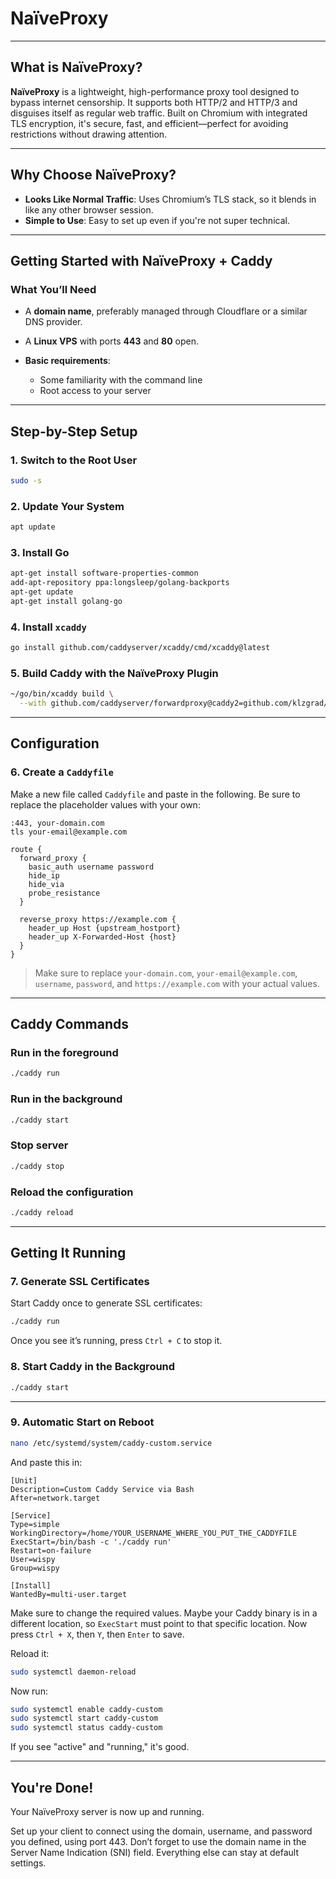 # NaïveProxy

---

## What is NaïveProxy?

**NaïveProxy** is a lightweight, high-performance proxy tool designed to bypass internet censorship. It supports both HTTP/2 and HTTP/3 and disguises itself as regular web traffic. Built on Chromium with integrated TLS encryption, it's secure, fast, and efficient—perfect for avoiding restrictions without drawing attention.

---

## Why Choose NaïveProxy?

* **Looks Like Normal Traffic**: Uses Chromium’s TLS stack, so it blends in like any other browser session.
* **Simple to Use**: Easy to set up even if you're not super technical.

---

## Getting Started with NaïveProxy + Caddy

### What You’ll Need

* A **domain name**, preferably managed through Cloudflare or a similar DNS provider.
* A **Linux VPS** with ports **443** and **80** open.
* **Basic requirements**:

  * Some familiarity with the command line
  * Root access to your server

---

## Step-by-Step Setup

### 1. Switch to the Root User

```bash
sudo -s
```

### 2. Update Your System

```bash
apt update
```

### 3. Install Go

```bash
apt-get install software-properties-common
add-apt-repository ppa:longsleep/golang-backports
apt-get update
apt-get install golang-go
```

### 4. Install `xcaddy`

```bash
go install github.com/caddyserver/xcaddy/cmd/xcaddy@latest
```

### 5. Build Caddy with the NaïveProxy Plugin

```bash
~/go/bin/xcaddy build \
  --with github.com/caddyserver/forwardproxy@caddy2=github.com/klzgrad/forwardproxy@naive
```

---

## Configuration

### 6. Create a `Caddyfile`

Make a new file called `Caddyfile` and paste in the following. Be sure to replace the placeholder values with your own:

```caddyfile
:443, your-domain.com
tls your-email@example.com

route {
  forward_proxy {
    basic_auth username password
    hide_ip
    hide_via
    probe_resistance
  }

  reverse_proxy https://example.com {
    header_up Host {upstream_hostport}
    header_up X-Forwarded-Host {host}
  }
}
```

> Make sure to replace `your-domain.com`, `your-email@example.com`, `username`, `password`, and `https://example.com` with your actual values.

---

## Caddy Commands

### Run in the foreground

```bash
./caddy run
```

### Run in the background

```bash
./caddy start
```

### Stop server

```bash
./caddy stop
```

### Reload the configuration

```bash
./caddy reload
```

---

## Getting It Running

### 7. Generate SSL Certificates

Start Caddy once to generate SSL certificates:

```bash
./caddy run
```

Once you see it’s running, press `Ctrl + C` to stop it.

### 8. Start Caddy in the Background

```bash
./caddy start
```

---

### 9. Automatic Start on Reboot

```bash
nano /etc/systemd/system/caddy-custom.service
```

And paste this in:

```
[Unit]
Description=Custom Caddy Service via Bash
After=network.target

[Service]
Type=simple
WorkingDirectory=/home/YOUR_USERNAME_WHERE_YOU_PUT_THE_CADDYFILE
ExecStart=/bin/bash -c './caddy run'
Restart=on-failure
User=wispy
Group=wispy

[Install]
WantedBy=multi-user.target
```

Make sure to change the required values. Maybe your Caddy binary is in a different location, so `ExecStart` must point to that specific location.
Now press `Ctrl + X`, then `Y`, then `Enter` to save.

Reload it:

```bash
sudo systemctl daemon-reload
```

Now run:

```bash
sudo systemctl enable caddy-custom
sudo systemctl start caddy-custom
sudo systemctl status caddy-custom
```

If you see "active" and "running," it's good.

---

## You're Done!

Your NaïveProxy server is now up and running.

Set up your client to connect using the domain, username, and password you defined, using port 443. Don’t forget to use the domain name in the Server Name Indication (SNI) field. Everything else can stay at default settings.
